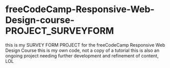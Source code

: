 # freeCodeCamp-Responsive-Web-Design-course-PROJECT_SURVEYFORM

this is my SURVEY FORM PROJECT for the freeCodeCamp Responsive Web Design Course 
this is my own code, not a copy of a tutorial 
this is also an ongoing project needing further development and refinement of content, LOL
